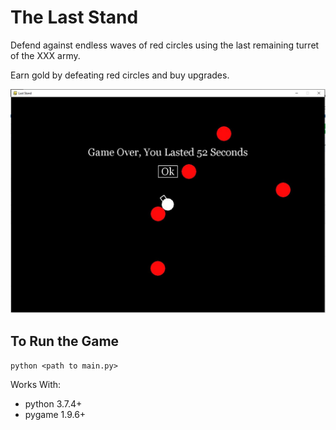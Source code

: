 # The Last Stand

Defend against endless waves of red circles using the last remaining turret of the XXX army.

Earn gold by defeating red circles and buy upgrades.

![Last Stand Screenshot](last_stand.JPG)

## To Run the Game

`python <path to main.py>`

Works With:
  * python 3.7.4+
  * pygame 1.9.6+
